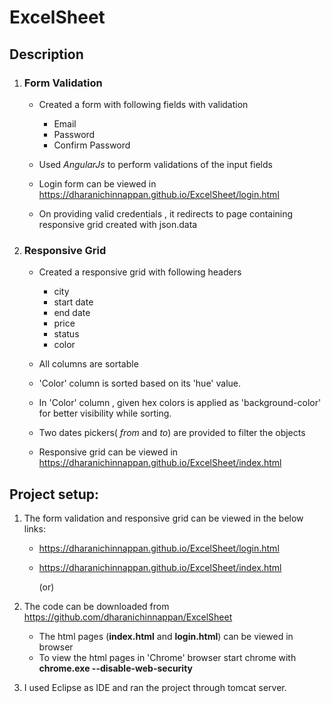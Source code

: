 # ExcelSheet

## Description

    
1. ### Form Validation
    - Created a form with following fields with validation
        - Email  
        - Password
        - Confirm Password
        
    - Used *AngularJs* to perform validations of the input fields
    - Login form can be viewed in https://dharanichinnappan.github.io/ExcelSheet/login.html
    - On providing valid credentials , it redirects to page containing responsive grid created with json.data
    
2. ### Responsive Grid
    - Created a responsive grid with following headers
        - city
        - start date
        - end date
        - price 
        - status
        - color
     
    - All columns are sortable
    - 'Color' column is sorted based on its 'hue' value.
    - In 'Color' column , given hex colors is applied as 'background-color' for better visibility while sorting.
    - Two dates pickers( *from* and *to*) are provided to filter the objects
    - Responsive grid can be viewed in https://dharanichinnappan.github.io/ExcelSheet/index.html
    
    
## Project setup:
   1. The form validation and responsive grid can be viewed in the below links:
        - https://dharanichinnappan.github.io/ExcelSheet/login.html
        - https://dharanichinnappan.github.io/ExcelSheet/index.html
        
             (or)
             
   2. The code can be downloaded from https://github.com/dharanichinnappan/ExcelSheet 
         - The html pages (**index.html** and **login.html**) can be viewed in browser
         - To view the html pages in 'Chrome' browser start chrome with **chrome.exe --disable-web-security**
   3. I used Eclipse as IDE and ran the project through tomcat server.
          
          
